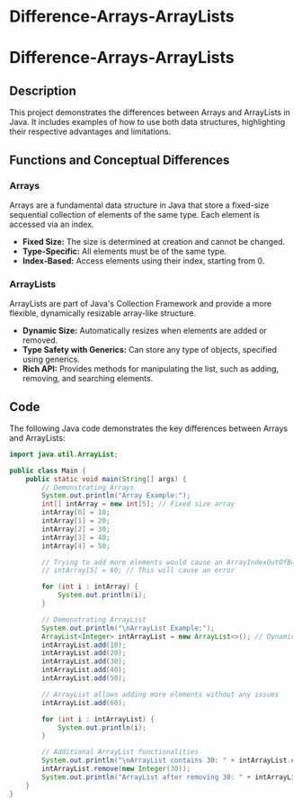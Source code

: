 # Difference-Arrays-ArrayLists
# Difference-Arrays-ArrayLists

## Description
This project demonstrates the differences between Arrays and ArrayLists in Java. It includes examples of how to use both data structures, highlighting their respective advantages and limitations.

## Functions and Conceptual Differences

### Arrays
Arrays are a fundamental data structure in Java that store a fixed-size sequential collection of elements of the same type. Each element is accessed via an index.

- **Fixed Size:** The size is determined at creation and cannot be changed.
- **Type-Specific:** All elements must be of the same type.
- **Index-Based:** Access elements using their index, starting from 0.

### ArrayLists
ArrayLists are part of Java's Collection Framework and provide a more flexible, dynamically resizable array-like structure.

- **Dynamic Size:** Automatically resizes when elements are added or removed.
- **Type Safety with Generics:** Can store any type of objects, specified using generics.
- **Rich API:** Provides methods for manipulating the list, such as adding, removing, and searching elements.

## Code
The following Java code demonstrates the key differences between Arrays and ArrayLists:

```java
import java.util.ArrayList;

public class Main {
    public static void main(String[] args) {
        // Demonstrating Arrays
        System.out.println("Array Example:");
        int[] intArray = new int[5]; // Fixed size array
        intArray[0] = 10;
        intArray[1] = 20;
        intArray[2] = 30;
        intArray[3] = 40;
        intArray[4] = 50;

        // Trying to add more elements would cause an ArrayIndexOutOfBoundsException
        // intArray[5] = 60; // This will cause an error

        for (int i : intArray) {
            System.out.println(i);
        }

        // Demonstrating ArrayList
        System.out.println("\nArrayList Example:");
        ArrayList<Integer> intArrayList = new ArrayList<>(); // Dynamic size ArrayList
        intArrayList.add(10);
        intArrayList.add(20);
        intArrayList.add(30);
        intArrayList.add(40);
        intArrayList.add(50);

        // ArrayList allows adding more elements without any issues
        intArrayList.add(60);

        for (int i : intArrayList) {
            System.out.println(i);
        }

        // Additional ArrayList functionalities
        System.out.println("\nArrayList contains 30: " + intArrayList.contains(30));
        intArrayList.remove(new Integer(30));
        System.out.println("ArrayList after removing 30: " + intArrayList);
    }
}
